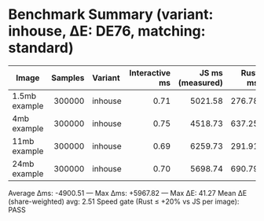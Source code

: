 # Benchmark Summary (variant: inhouse, ΔE: DE76, matching: standard)

| Image | Samples | Variant | Interactive ms | JS ms (measured) | Rust ms | Δms | Max ΔE | Mean ΔE | P95 ΔE | >20 cnt | Max ΔRGB |
|---|---:|:---|---:|---:|---:|---:|---:|---:|---:|---:|---:|
| 1.5mb example | 300000 | inhouse | 0.71 | 5021.58 | 276.78 | -4744.80 | 41.27 | 4.22 | 15.89 | 4 | 114.00 |
| 4mb example | 300000 | inhouse | 0.75 | 4518.73 | 637.25 | -3881.48 | 20.76 | 2.79 | 10.77 | 2 | 41.00 |
| 11mb example | 300000 | inhouse | 0.69 | 6259.73 | 291.91 | -5967.82 | 29.91 | 2.99 | 10.09 | 2 | 75.00 |
| 24mb example | 300000 | inhouse | 0.70 | 5698.74 | 690.79 | -5007.95 | 20.01 | 5.19 | 9.87 | 1 | 48.00 |

Average Δms: -4900.51 — Max Δms: +5967.82 — Max ΔE: 41.27
Mean ΔE (share-weighted) avg: 2.51
Speed gate (Rust ≤ +20% vs JS per image): PASS
